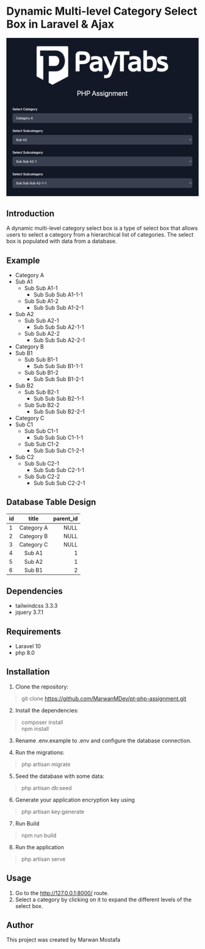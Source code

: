 # Dynamic Multi-level Category Select Box in Laravel & Ajax

![app preview](/public/preview.png)

## Introduction

A dynamic multi-level category select box is a type of select box that allows users to select a category from a hierarchical list of categories. The select box is populated with data from a database.

## Example

-   Category A
-   Sub A1
    -   Sub Sub A1-1
        -   Sub Sub Sub A1-1-1
    -   Sub Sub A1-2
        -   Sub Sub Sub A1-2-1
-   Sub A2
    -   Sub Sub A2-1
        -   Sub Sub Sub A2-1-1
    -   Sub Sub A2-2
        -   Sub Sub Sub A2-2-1
-   Category B
-   Sub B1
    -   Sub Sub B1-1
        -   Sub Sub Sub B1-1-1
    -   Sub Sub B1-2
        -   Sub Sub Sub B1-2-1
-   Sub B2
    -   Sub Sub B2-1
        -   Sub Sub Sub B2-1-1
    -   Sub Sub B2-2
        -   Sub Sub Sub B2-2-1
-   Category C
-   Sub C1
    -   Sub Sub C1-1
        -   Sub Sub Sub C1-1-1
    -   Sub Sub C1-2
        -   Sub Sub Sub C1-2-1
-   Sub C2
    -   Sub Sub C2-1
        -   Sub Sub Sub C2-1-1
    -   Sub Sub C2-2
        -   Sub Sub Sub C2-2-1

## Database Table Design

| id  |   title    | parent_id |
| --- | :--------: | --------: |
| 1   | Category A |      NULL |
| 2   | Category B |      NULL |
| 3   | Category C |      NULL |
| 4   |   Sub A1   |         1 |
| 5   |   Sub A2   |         1 |
| 6   |   Sub B1   |         2 |

## Dependencies

-   tailwindcss 3.3.3
-   jquery 3.7.1

## Requirements

-   Laravel 10
-   php 8.0

## Installation

1. Clone the repository:

> git clone https://github.com/MarwanMDev/pt-php-assignment.git

2. Install the dependencies:

> composer install <br>
> npm install

3. Rename .env.example to .env and configure the database connection.

4. Run the migrations:

> php artisan migrate

5. Seed the database with some data:

> php artisan db:seed

6. Generate your application encryption key using

> php artisan key:generate

7. Run Build

> npm run build

8. Run the application

> php artisan serve

## Usage

1. Go to the http://127.0.0.1:8000/ route.
2. Select a category by clicking on it to expand the different levels of the select box.

## Author

This project was created by Marwan Mostafa
